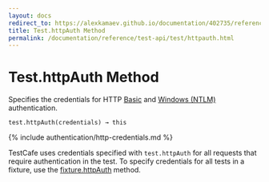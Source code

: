 ```yaml
---
layout: docs
redirect_to: https://alexkamaev.github.io/documentation/402735/reference/test-api/test/httpauth
title: Test.httpAuth Method
permalink: /documentation/reference/test-api/test/httpauth.html
---
```

# Test.httpAuth Method

Specifies the credentials for HTTP [Basic](https://en.wikipedia.org/wiki/Basic_access_authentication) and [Windows (NTLM)](https://en.wikipedia.org/wiki/Integrated_Windows_Authentication) authentication.

```text
test.httpAuth(credentials) → this
```

{% include authentication/http-credentials.md %}

TestCafe uses credentials specified with `test.httpAuth` for all requests that require authentication in the test. To specify credentials for all tests in a fixture, use the [fixture.httpAuth](../fixture/httpauth.md) method.
